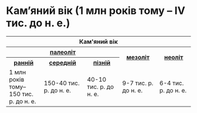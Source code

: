 # Кам’яний вік (1 млн років тому – IV тис. до н. е.)

<div class="centered-table-wrapper">
<table class="centered-table">
 <tr>
    <th colspan="5">Кам'яний вік</th>
  </tr>
  <tr>
    <th colspan="3"><a href="http://history.ed-era.com/1/paleolyt.html">палеоліт</a></th>
    <th rowspan="2"><a href="http:/history.ed-era.com/1/mezolyt.html">мезоліт</a></th>
    <th rowspan="2"><a href="http:/history.ed-era.com/1/neolyt.html">неоліт</a></th>
  </tr>
    <th><a href="http://history.ed-era.com/1/rannyu_paleolyt.html">ранній</a></th>
    <th><a href="http://history.ed-era.com/1/seregnyu_paleolyt.html">середній</a></th>
    <th><a href="http://history.ed-era.com/1/pyznyu_paleolyt.html">пізній</a></th>
   <tr>
        <td>1 млн років тому–<br>150 тис. р. до н. е.</td>
        <td>150-40 тис. р. до н. е.</td>
        <td>40-10 тис. р. до н. е.</td>
        <td>9-7 тис. р. до н. е.</td>
        <td>6-4 тис. р. до н. е.</td>
   </tr>
</table>
</div>